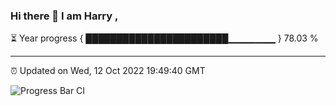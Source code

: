 ### Hi there 👋 I am Harry , 

⏳ Year progress { ███████████████████████▁▁▁▁▁▁▁ } 78.03 %

---

⏰ Updated on Wed, 12 Oct 2022 19:49:40 GMT

![Progress Bar CI](https://github.com/duykhang68/duykhang68/workflows/Progress%20Bar%20CI/badge.svg)

